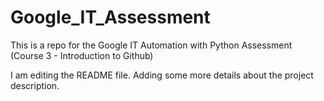 # Google_IT_Assessment
This is a repo for the Google IT Automation with Python Assessment (Course 3 - Introduction to Github)

I am editing the README file. Adding some more details about the project description.
